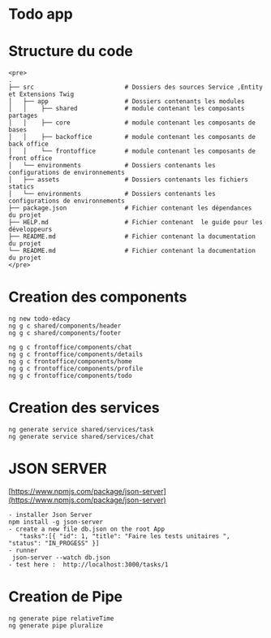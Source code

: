 # Todo app

# Structure du code

    <pre>
    .
    ├── src                         # Dossiers des sources Service ,Entity et Extensions Twig
    │   ├── app                     # Dossiers contenants les modules 
    │   │    ├── shared             # module contenant les composants partages
    │   │    ├── core               # module contenant les composants de bases
    │   │    ├── backoffice         # module contenant les composants de back office
    │   │    └── frontoffice        # module contenant les composants de front office
    │   └── environments            # Dossiers contenants les configurations de environnements 
    │   ├── assets                  # Dossiers contenants les fichiers statics
    │   └── environments            # Dossiers contenants les configurations de environnements 
    ├── package.json                # Fichier contenant les dépendances  du projet
    ├── HELP.md                     # Fichier contenant  le guide pour les développeurs
    ├── README.md                   # Fichier contenant la documentation du projet
    └── README.md                   # Fichier contenant la documentation du projet
    </pre>

# Creation des components

    ng new todo-edacy
    ng g c shared/components/header
    ng g c shared/components/footer
  
    ng g c frontoffice/components/chat
    ng g c frontoffice/components/details
    ng g c frontoffice/components/home
    ng g c frontoffice/components/profile
    ng g c frontoffice/components/todo

# Creation des services

    ng generate service shared/services/task 
    ng generate service shared/services/chat 

# JSON SERVER

[https://www.npmjs.com/package/json-server](https://www.npmjs.com/package/json-server)

    - installer Json Server
    npm install -g json-server
    - create a new file db.json on the root App 
       "tasks":[{ "id": 1, "title": "Faire les tests unitaires ", "status": "IN_PROGESS" }]
    - runner
     json-server --watch db.json
    - test here :  http://localhost:3000/tasks/1 

    

# Creation de Pipe

    ng generate pipe relativeTime
    ng generate pipe pluralize
